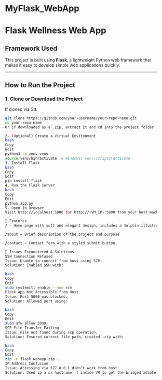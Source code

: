 # MyFlask_WebApp
# Flask Wellness Web App 

##  Framework Used
This project is built using **Flask**, a lightweight Python web framework that makes it easy to develop simple web applications quickly.

---

##  How to Run the Project

### 1. Clone or Download the Project
If cloned via Git:
```bash
git clone https://github.com/your-username/your-repo-name.git
cd your-repo-name
Or if downloaded as a .zip, extract it and cd into the project folder.

2. (Optional) Create a Virtual Environment
bash
Copy
Edit
python3 -m venv venv
source venv/bin/activate  # Windows: venv\Scripts\activate
3. Install Flask
bash
Copy
Edit
pip install flask
4. Run the Flask Server
bash
Copy
Edit
python app.py
5. Open in Browser
Visit http://localhost:5000 (or http://<VM_IP>:5000 from your host machine if running in VirtualBox).

🌟 Features
/ — Home page with soft and elegant design, includes a dolphin illustration

/about — Brief description of the project and purpose

/contact — Contact form with a styled submit button

🧩 Issues Encountered & Solutions
SSH Connection Refused
Issue: Unable to connect from host using SCP.
Solution: Enabled SSH with:

bash
Copy
Edit
sudo systemctl enable --now ssh
Flask App Not Accessible from Host
Issue: Port 5000 was blocked.
Solution: Allowed port using:

bash
Copy
Edit
sudo ufw allow 5000
SCP File Transfer Failing
Issue: File not found during scp operation.
Solution: Ensured correct file path, created .zip with:

bash
Copy
Edit
zip -r flask_webapp.zip . 
IP Address Confusion
Issue: Accessing via 127.0.0.1 didn’t work from host.
Solution: Used ip a or hostname -I inside VM to get the bridged adapter IP (192.168.x.x).
